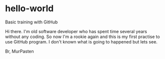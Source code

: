 # hello-world
Basic training with GitHub

Hi there. I'm old software developer who has spent time several years without any coding.
So now I'm a rookie again and this is my first practise to use GitHub program.
I don't known what is going to happened but lets see.

Br, MurPasten
